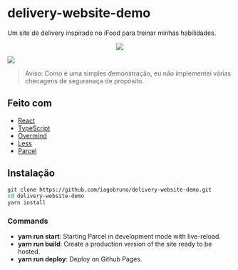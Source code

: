 # delivery-website-demo

Um site de delivery inspirado no iFood para treinar minhas habilidades.

<p align="center">
  <a href="https://iagobruno.github.io/delivery-website-demo/"><img src="https://img.shields.io/badge/Online-Demo-brightgreen.svg"></a>
</p>

[![](static/screenshot.jpg)](https://iagobruno.github.io/delivery-website-demo/)

> Aviso: Como é uma simples demonstração, eu não implementei várias checagens de seguranaça de propósito.

## Feito com

- [React](https://reactjs.org/)
- [TypeScript](https://www.typescriptlang.org/)
- [Overmind](https://overmindjs.org/)
- [Less](http://lesscss.org/)
- [Parcel](https://parceljs.org/)

## Instalação

```bash
git clone https://github.com/iagobruno/delivery-website-demo.git
cd delivery-website-demo
yarn install
```

### Commands

- **yarn run start**: Starting Parcel in development mode with live-reload.
- **yarn run build**: Create a production version of the site ready to be hosted.
- **yarn run deploy**: Deploy on Github Pages.
